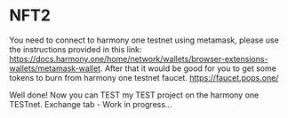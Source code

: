 # NFT2
You need to connect to harmony one testnet using metamask, please use the instructions provided in this link: https://docs.harmony.one/home/network/wallets/browser-extensions-wallets/metamask-wallet. After that it would be good for you to get some tokens to burn from harmony one testnet faucet.
https://faucet.pops.one/

Well done! Now you can TEST my TEST project on the harmony one TESTnet. 
Exchange tab - Work in progress...

